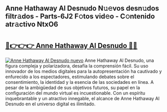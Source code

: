## Anne Hathaway Al Desnudo N𝚞𝚎vos desn𝚞dos filtr𝚊dos - Parts-6J2 F𝚘tos vid𝚎o - C𝚘ntenido atr𝚊ctivo NtxO6

# <h2><a href="http://mb2e8yc.tromn.icu/?c=Anne+Hathaway+Al+Desnudo">🔗👉👉👉 Anne Hathaway Al Desnudo 🔗🔗</a></h2>

[![Anne Hathaway Al Desnudo nuevo](https://i.imgur.com/pEAQMta.gif)](http://mb2e8yc.tromn.icu/?c=Anne+Hathaway+Al+Desnudo)
Anne Hathaway Al Desnudo, una figura compleja y polarizadora, desafía la comprensión fácil. Su uso innovador de los medios digitales para la autopresentación ha cautivado y enfurecido a los espectadores, estimulando debates sobre el consentimiento, la identidad y la esencia de las sociedades en línea. A pesar de la ambigüedad de sus objetivos futuros, su papel en la configuración del mundo virtual es incuestionable. Con un espíritu inquebrantable y un atractivo innegable, el alcance de Anne Hathaway Al Desnudo en el universo digital es ilimitado.
